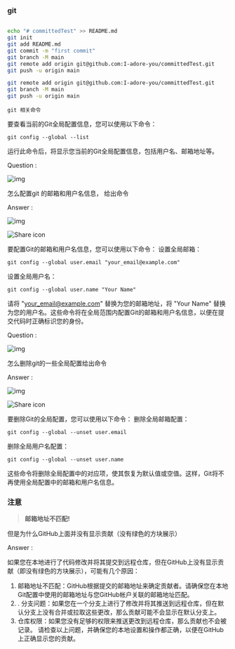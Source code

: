 

### git



```sh

echo "# committedTest" >> README.md
git init
git add README.md
git commit -m "first commit"
git branch -M main
git remote add origin git@github.com:I-adore-you/committedTest.git
git push -u origin main
```









```sh
git remote add origin git@github.com:I-adore-you/committedTest.git
git branch -M main
git push -u origin main
```







`git 相关命令`







要查看当前的Git全局配置信息，您可以使用以下命令：

```
git config --global --list
```

运行此命令后，将显示您当前的Git全局配置信息，包括用户名、邮箱地址等。

Question :

![img](http://ideapp/assets/icons/edit-icon.png)

怎么配置git 的邮箱和用户名信息， 给出命令

Answer :

![img](http://ideapp/assets/icons/refresh.png)



![Share icon](http://ideapp/assets/images/sharing-icons/share.png)

要配置Git的邮箱和用户名信息，您可以使用以下命令：  设置全局邮箱：

```
git config --global user.email "your_email@example.com"
```

设置全局用户名：

```
git config --global user.name "Your Name"
```

请将 "your_email@example.com" 替换为您的邮箱地址，将 "Your Name" 替换为您的用户名。这些命令将在全局范围内配置Git的邮箱和用户名信息，以便在提交代码时正确标识您的身份。

Question :

![img](http://ideapp/assets/icons/edit-icon.png)

怎么删除git的一些全局配置给出命令

Answer :

![img](http://ideapp/assets/icons/refresh.png)



![Share icon](http://ideapp/assets/images/sharing-icons/share.png)

要删除Git的全局配置，您可以使用以下命令：  删除全局邮箱配置：

```
git config --global --unset user.email
```

删除全局用户名配置：

```
git config --global --unset user.name
```

这些命令将删除全局配置中的对应项，使其恢复为默认值或空值。这样，Git将不再使用全局配置中的邮箱和用户名信息。







### 注意

> **邮箱地址不匹配!**

但是为什么GitHub上面并没有显示贡献（没有绿色的方块展示）

Answer :

如果您在本地进行了代码修改并将其提交到远程仓库，但在GitHub上没有显示贡献（即没有绿色的方块展示），可能有几个原因：

1. 邮箱地址不匹配：GitHub根据提交的邮箱地址来确定贡献者。请确保您在本地Git配置中使用的邮箱地址与您GitHub帐户关联的邮箱地址匹配。  
2. . 分支问题：如果您在一个分支上进行了修改并将其推送到远程仓库，但在默认分支上没有合并或拉取这些更改，那么贡献可能不会显示在默认分支上。 
3. 仓库权限：如果您没有足够的权限来推送更改到远程仓库，那么贡献也不会被记录。  请检查以上问题，并确保您的本地设置和操作都正确，以便在GitHub上正确显示您的贡献。

